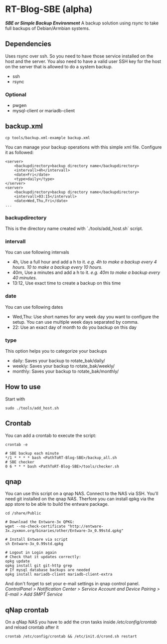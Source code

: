 # RT-Blog-SBE (alpha)

***SBE or Simple Backup Environment***
A backup solution using *rsync* to take full backups of Debian/Armbian systems.

## Dependencies
Uses rsync over ssh. So you need to have those service installed on the host and the server. You also need to have a valid user SSH key for the host on the server that is allowed to do a system backup.

- ssh
- rsync

### Optional
- pwgen
- mysql-client or mariadb-client


## backup.xml

    cp tools/backup.xml-example backup.xml

You can manage your backup operations with this simple xml file. Configure it as followed:

    <server>
        <backupdirectory>backup directory name</backupdirectory>
        <intervall>4h</intervall>
        <date>Fri</date>
        <type>daily</type>
    </server>
    <server>
        <backupdirectory>backup directory name</backupdirectory>
        <intervall>03:15</intervall>
        <date>Wed,Thu,Fri</date>
    ...

### backupdirectory
This is the directory name created with ´./tools/add_host.sh´ script.

### intervall
You can use following intervals

- 4h, Use a full hour and add a h to it. *e.g. 4h to make a backup every 4 hours. 10 to make a backup every 10 hours.*
- 40m, Use a minutes and add a h to it. *e.g. 40m to make a backup every 40 minutes.*
- 13:12, Use exact time to create a backup on this time

### date
You can use following dates

- Wed,Thu: Use short names for any week day you want to configure the setup. You can use multiple week days separated by comma.
- 22: Use an exact day of month to do you backup on this day

### type
This option helps you to categorize your backups

- daily: Saves your backup to <backupdirectory>rotate_bak/daily/
- weekly: Saves your backup to <backupdirectory>rotate_bak/weekly/
- monthly: Saves your backup to <backupdirectory>rotate_bak/monthly/

## How to use
Start with 

    sudo ./tools/add_host.sh

## Crontab
You can add a crontab to execute the script:

	crontab -e

	# SBE backup each minute
	*/1 * * * * bash <PathToRT-Blog-SBE>/backup_all.sh
	# SBE checker
	0 6 * * * bash <PathToRT-Blog-SBE>/tools/checker.sh


## qnap
You can use this script on a qnap NAS. Connect to the NAS via SSH. You'll need git installed on the qnap NAS.
Therfore you can install qpkg via the app store to be able to build the entware package.

	cd /share/Public

	# Download the Entware-3x QPKG:
	wget --no-check-certificate "http://entware-3x.zyxmon.org/binaries/other/Entware-3x_0.99std.qpkg"

	# Install Entware via script
	sh Entware-3x_0.99std.qpkg

	# Logout in Login again
	# Check that it updates correctly:
	opkg update
	opkg install git git-http grep
	# If mysql database backups are needed
	opkg install mariadb-client mariadb-client-extra

And don't forget to set your e-mail settings in qnap control panel. *ControlPanel > Notification Center > Service Account and Device Pairing > E-mail > Add SMPT Service*

## qNap crontab

On a qNap NAS you have to add the cron tasks inside _/etc/config/crontab_ and reload crontab after it

	crontab /etc/config/crontab && /etc/init.d/crond.sh restart
